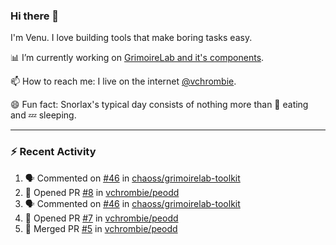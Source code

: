 ### Hi there 👋

I'm Venu. I love building tools that make boring tasks easy.

📊 I’m currently working on [GrimoireLab and it's components](https://chaoss.github.io/grimoirelab).

📫 How to reach me: I live on the internet [@vchrombie](https://www.google.co.in/search?q=vchrombie).

😄 Fun fact: Snorlax's typical day consists of nothing more than :doughnut: eating and :zzz: sleeping.

---

### :zap: Recent Activity

<!--START_SECTION:activity-->
1. 🗣 Commented on [#46](https://github.com/chaoss/grimoirelab-toolkit/issues/46) in [chaoss/grimoirelab-toolkit](https://github.com/chaoss/grimoirelab-toolkit)
2. 💪 Opened PR [#8](https://github.com/vchrombie/peodd/pull/8) in [vchrombie/peodd](https://github.com/vchrombie/peodd)
3. 🗣 Commented on [#46](https://github.com/chaoss/grimoirelab-toolkit/issues/46) in [chaoss/grimoirelab-toolkit](https://github.com/chaoss/grimoirelab-toolkit)
4. 💪 Opened PR [#7](https://github.com/vchrombie/peodd/pull/7) in [vchrombie/peodd](https://github.com/vchrombie/peodd)
5. 🎉 Merged PR [#5](https://github.com/vchrombie/peodd/pull/5) in [vchrombie/peodd](https://github.com/vchrombie/peodd)
<!--END_SECTION:activity-->

<!--
**vchrombie/vchrombie** is a ✨ _special_ ✨ repository because its `README.md` (this file) appears on your GitHub profile.

Here are some ideas to get you started:

- 🔭 I’m currently working on ...
- 🌱 I’m currently learning ...
- 👯 I’m looking to collaborate on ...
- 🤔 I’m looking for help with ...
- 💬 Ask me about ...
- 📫 How to reach me: ...
- 😄 Pronouns: ...
- ⚡ Fun fact: ...
-->

